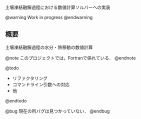 土壌凍結融解過程における数値計算ソルバーへの実装

@warning
Work in progress
@endwarning

## 概要
土壌凍結融解過程の水分・熱移動の数値計算

@note
このプロジェクトでは，Fortranで係れている．
@endnote

@todo

- リファクタリング
- コマンドライン引数への対応
- 他

@endtodo

@bug
現在の所バグは見つかっていない．
@endbug
